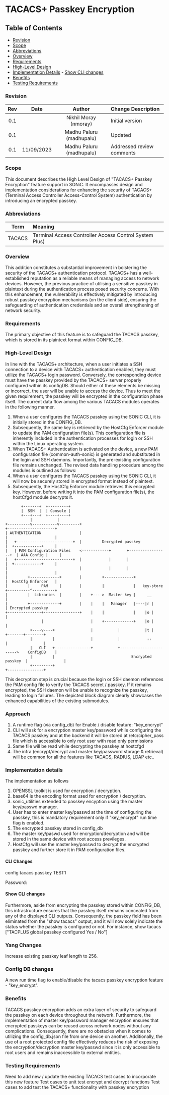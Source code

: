 # TACACS+ Passkey Encryption #
## Table of Contents
- [Revision](#revision)
- [Scope](#scope)
- [Abbreviations](#abbreviations)
- [Overview](#overview)
- [Requirements](#requirements)
- [High-Level Design](#high-level-design)
- [Implementation Details](#implementation-details)
        - [Show CLI changes](@show-cli-changes)
- [Benefits](#benefits)
- [Testing Requirements](#testing-requirements)
### Revision
 | Rev |     Date    |       Author            | Change Description                |
 |:---:|:-----------:|:-----------------------:|:----------------------------------|
 | 0.1 |             | Nikhil Moray (nmoray)   | Initial version                   |
 | 0.1 |             | Madhu Paluru (madhupalu)| Updated                           |
 | 0.1 |   11/09/2023| Madhu Paluru (madhupalu)| Addressed review comments         |
 ### Scope
This document describes the High Level Design of "TACACS+ Passkey Encryption" feature support in SONiC. It encompasses design and implementation considerations for enhancing the security of TACACS+ (Terminal Access Controller Access-Control System) authentication by introducing an encrypted passkey.
### Abbreviations
 | Term    |     Meaning                                            |
 |:-------:|:-------------------------------------------------------|
 | TACACS  | Terminal Access Controller Access Control System Plus) |
### Overview
This addition constitutes a substantial improvement in bolstering the security of the TACACS+ authentication protocol. TACACS+ has a well-established reputation as a reliable means of managing access to network devices. However, the previous practice of utilising a sensitive passkey in plaintext during the authentication process posed security concerns. With this enhancement, the vulnerability is effectively mitigated by introducing robust passkey encryption mechanisms (on the client side), ensuring the safeguarding of authentication credentials and an overall strengthening of network security.
### Requirements
The primary objective of this feature is to safeguard the TACACS passkey, which is stored in its plaintext format within CONFIG_DB.
### High-Level Design
In line with the TACACS+ architecture, when a user initiates a SSH connection to a device with TACACS+ authentication enabled, they must utilize the TACACS+ login password. Conversely, the corresponding device must have the passkey provided by the TACACS+ server properly configured within its configDB. Should either of these elements be missing or incorrect, the user will be unable to access the device. Thus to meet the given requirement, the passkey will be encrypted in the configuration phase itself.
The current data flow among the various TACACS modules operates in the following manner.
1. When a user configures the TACACS passkey using the SONIC CLI, it is initially stored in the CONFIG_DB.
2. Subsequently, the same key is retrieved by the HostCfg Enforcer module to update the PAM configuration file(s). This configuration file is inherently included in the authentication processes for login or SSH within the Linux operating system.
3. When TACACS+ Authentication is activated on the device, a new PAM configuration file (common-auth-sonic) is generated and substituted in the login and SSH daemons. Importantly, the pre-existing configuration file remains unchanged.
The revised data handling procedure among the modules is outlined as follows:
1. When a user configures the TACACS passkey using the SONIC CLI, it will now be securely stored in encrypted format instead of plaintext.
2. Subsequently, the HostCfg Enforcer module retrieves this encrypted key. However, before writing it into the PAM configuration file(s), the hostCfgd module decrypts it.
```
       +-------+  +---------+
       |  SSH  |  | Console |
       +---+---+  +----+----+
           |           |   
+----------v-----------v---------+                                      +---------------------+
| AUTHENTICATION                 |                                      |                     |
|   +-------------------------+  |         Decrypted passkey            |  +------------+     |
|   | PAM Configuration Files    <------------+       +-----------------+  | AAA Config |     |
|   +-------------------------+  |            |       |                 |  +------------+     |
|                                |            |       |                 |                     |
|         +-------------+        |         +-------------+              |  HostCfg Enforcer   |
|         |     PAM     |        |         |             |   key-store  +----------^----------+
|         |  Libraries  |        |    +---->  Master key |     __                  |
|         +-------------+        |    |    |   Manager   |----|r |                 | Encrypted passkey
+---------------+----------------+    |    |             |    |o |                 |
                |                     |    +-------------+    |o |                 |
           +----v----+                |           |           |t |         +-------+--------+
           |         |                |           |            --          |                |
           |   CLI   +----------------+           +------------------------>    ConfigDB    |
           |         |                                  Encrypted passkey  |                |
           +---------+                                                     +----------------+
```
This decryption step is crucial because the login or SSH daemon references the PAM config file to verify the TACACS secret / passkey. If it remains encrypted, the SSH daemon will be unable to recognize the passkey, leading to login failures. The depicted block diagram clearly showcases the enhanced capabilities of the existing submodules.


### Approach
1. A runtime flag (via config_db) for Enable / disable feature: "key_encrypt"
2. CLI will ask for a encryption master key/password while configuring the TACACS passkey and at the backend it will be stored at /etc/cipher_pass file which is accessible to only root user with read only permissions
3. Same file will be read while decrypting the passkey at hostcfgd
4. The infra (encrypt/decrypt and master key/password storage & retrieval) will be common for all the features like TACACS, RADIUS, LDAP etc..
   
### Implementation details
The implementation as follows
1. OPENSSL toolkit is used for encryption / decryption.
2. base64 is the encoding format used for encryption / decryption.
4. sonic_utilities extended to passkey encyption using the master key/passwd manager.
5. User has to enter master key/passwd at the time of configuring the passkey, this is mandatory requirement only if "key_encrypt" run time flag is enabled.
6. The encrypted passkey stored in config_db 
7. The master key/paswd used for encryption/decryption and will be stored in the same device with root access previleges.
8. HostCfg will use the master key/passwd to decrypt the encrypted passkey and further store it in PAM configuration files. 

#### CLI Changes 
config tacacs passkey TEST1

Password: 

#### Show CLI changes
Furthermore, aside from encrypting the passkey stored within CONFIG_DB, this infrastructure ensures that the passkey itself remains concealed from any of the displayed CLI outputs. Consequently, the passkey field has been eliminated from the "show tacacs" output, and it will now solely indicate the status whether the passkey is configured or not. For instance,
show tacacs
["TACPLUS global passkey configured Yes / No"]

### Yang Changes 
Increase existing passkey leaf length to 256.

### Config DB changes 
A new run time flag to enable/disable the tacacs passkey encryption feature - "key_encrypt".

### Benefits
TACACS passkey encryption adds an extra layer of security to safeguard the passkey on each device throughout the network. Furthermore, the implementation of master key/password manager encryption ensures that encrypted passkeys can be reused across network nodes without any complications. Consequently, there are no obstacles when it comes to utilizing the config_db.json file from one device on another. Additionally, the use of a root protected config file effectively reduces the risk of exposing the encryption/decryption master key/passwd since it is only accessible to root users and remains inaccessible to external entities.

### Testing Requirements
Need to add new / update the existing TACACS test cases to incorporate this new feature
Test cases to unit test encrypt and decrypt functions
Test cases to add test the TACACS+ functionality with passkey encryption

